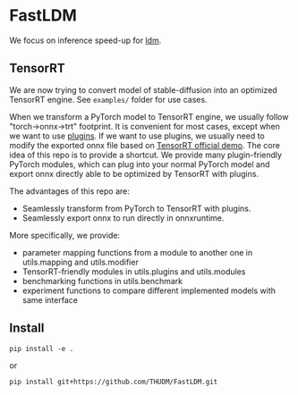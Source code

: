 # FastLDM

We focus on inference speed-up for [ldm](https://github.com/CompVis/stable-diffusion).

## TensorRT

We are now trying to convert model of stable-diffusion into an optimized TensorRT engine. See `examples/` folder for use cases.

When we transform a PyTorch model to TensorRT engine, we usually follow "torch->onnx->trt" footprint. It is convenient for most cases, except when we want to use [plugins](https://github.com/NVIDIA/TensorRT/tree/main/plugin). If we want to use plugins, we usually need to modify the exported onnx file based on [TensorRT official demo](https://github.com/NVIDIA/TensorRT/tree/main/demo/Diffusion). The core idea of this repo is to provide a shortcut. We provide many plugin-friendly PyTorch modules, which can plug into your normal PyTorch model and export onnx directly able to be optimized by TensorRT with plugins.

The advantages of this repo are:

* Seamlessly transform from PyTorch to TensorRT with plugins.
* Seamlessly export onnx to run directly in onnxruntime.

More specifically, we provide:

* parameter mapping functions from a module to another one in utils.mapping and utils.modifier
* TensorRT-friendly modules in utils.plugins and utils.modules
* benchmarking functions in utils.benchmark
* experiment functions to compare different implemented models with same interface

## Install

```
pip install -e .
```

or

```
pip install git+https://github.com/THUDM/FastLDM.git
```